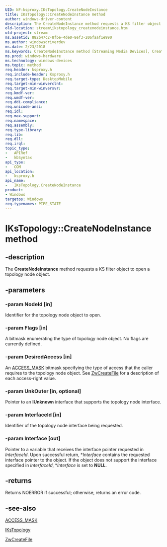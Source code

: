 ```yaml
---
UID: NF:ksproxy.IKsTopology.CreateNodeInstance
title: IKsTopology::CreateNodeInstance method
author: windows-driver-content
description: The CreateNodeInstance method requests a KS filter object to open a topology node object.
old-location: stream\ikstopology_createnodeinstance.htm
old-project: stream
ms.assetid: 882b47c2-8fbe-4de0-8ef3-206faaf1e990
ms.author: windowsdriverdev
ms.date: 2/23/2018
ms.keywords: CreateNodeInstance method [Streaming Media Devices], CreateNodeInstance method [Streaming Media Devices], IKsTopology interface, CreateNodeInstance,IKsTopology.CreateNodeInstance, IKsTopology, IKsTopology interface [Streaming Media Devices], CreateNodeInstance method, IKsTopology::CreateNodeInstance, ksproxy/IKsTopology::CreateNodeInstance, ksproxy_91ff533c-4aa9-43db-9165-1c0c6f395393.xml, stream.ikstopology_createnodeinstance
ms.prod: windows-hardware
ms.technology: windows-devices
ms.topic: method
req.header: ksproxy.h
req.include-header: Ksproxy.h
req.target-type: DesktopMobile
req.target-min-winverclnt: 
req.target-min-winversvr: 
req.kmdf-ver: 
req.umdf-ver: 
req.ddi-compliance: 
req.unicode-ansi: 
req.idl: 
req.max-support: 
req.namespace: 
req.assembly: 
req.type-library: 
req.lib: 
req.dll: 
req.irql: 
topic_type:
-	APIRef
-	kbSyntax
api_type:
-	COM
api_location:
-	ksproxy.h
api_name:
-	IKsTopology.CreateNodeInstance
product:
- Windows
targetos: Windows
req.typenames: PIPE_STATE
---
```


# IKsTopology::CreateNodeInstance method


## -description


The <b>CreateNodeInstance</b> method requests a KS filter object to open a topology node object.


## -parameters




### -param NodeId [in]

Identifier for the topology node object to open. 


### -param Flags [in]

A bitmask enumerating the type of topology node object. No flags are currently defined.


### -param DesiredAccess [in]

An <a href="https://msdn.microsoft.com/library/windows/hardware/ff540466">ACCESS_MASK</a> bitmask specifying the type of access that the caller requires to the topology node object. See <a href="https://msdn.microsoft.com/library/windows/hardware/ff566424">ZwCreateFile</a> for a description of each access-right value.


### -param UnkOuter [in, optional]

Pointer to an <b>IUnknown</b> interface that supports the topology node interface.


### -param InterfaceId [in]

Identifier of the topology node interface being requested.


### -param Interface [out]

Pointer to a variable that receives the interface pointer requested in <i>InterfaceId</i>. Upon successful return, *<i>Interface</i> contains the requested interface pointer to the object. If the object does not support the interface specified in <i>InterfaceId</i>, *<i>Interface</i> is set to <b>NULL</b>.


## -returns



Returns NOERROR if successful; otherwise, returns an error code.




## -see-also




<a href="https://msdn.microsoft.com/library/windows/hardware/ff540466">ACCESS_MASK</a>



<a href="https://msdn.microsoft.com/library/windows/hardware/ff560737">IKsTopology</a>



<a href="https://msdn.microsoft.com/library/windows/hardware/ff566424">ZwCreateFile</a>
 

 

